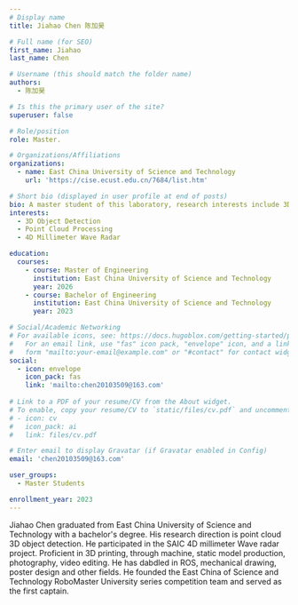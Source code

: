 ```yaml
---
# Display name
title: Jiahao Chen 陈加昊

# Full name (for SEO)
first_name: Jiahao
last_name: Chen

# Username (this should match the folder name)
authors:
  - 陈加昊

# Is this the primary user of the site?
superuser: false

# Role/position
role: Master.

# Organizations/Affiliations
organizations:
  - name: East China University of Science and Technology
    url: 'https://cise.ecust.edu.cn/7684/list.htm'

# Short bio (displayed in user profile at end of posts)
bio: A master student of this laboratory, research interests include 3D Object Detection, Point Cloud Processing and 4D Millimeter Wave Radar.
interests:
  - 3D Object Detection
  - Point Cloud Processing
  - 4D Millimeter Wave Radar

education:
  courses:
    - course: Master of Engineering
      institution: East China University of Science and Technology
      year: 2026
    - course: Bachelor of Engineering
      institution: East China University of Science and Technology
      year: 2023

# Social/Academic Networking
# For available icons, see: https://docs.hugoblox.com/getting-started/page-builder/#icons
#   For an email link, use "fas" icon pack, "envelope" icon, and a link in the
#   form "mailto:your-email@example.com" or "#contact" for contact widget.
social:
  - icon: envelope
    icon_pack: fas
    link: 'mailto:chen20103509@163.com'
    
# Link to a PDF of your resume/CV from the About widget.
# To enable, copy your resume/CV to `static/files/cv.pdf` and uncomment the lines below.
# - icon: cv
#   icon_pack: ai
#   link: files/cv.pdf

# Enter email to display Gravatar (if Gravatar enabled in Config)
email: 'chen20103509@163.com'

user_groups:
  - Master Students

enrollment_year: 2023
---
```


Jiahao Chen graduated from East China University of Science and Technology with a bachelor's degree. His research direction is point cloud 3D object detection. He participated in the SAIC 4D millimeter Wave radar project. Proficient in 3D printing, through machine, static model production, photography, video editing. He has dabdled in ROS, mechanical drawing, poster design and other fields. He founded the East China of Science and Technology RoboMaster University series competition team and served as the first captain.
